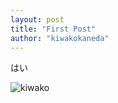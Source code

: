 ```yaml
---
layout: post
title: "First Post"
author: "kiwakokaneda"
---
```


はい

![kiwako](https://drive.google.com/uc?export=view&id=1YXQ6qV7kQkAEhGyCcsFVCVIuuU1YRd8g "kiwako")
